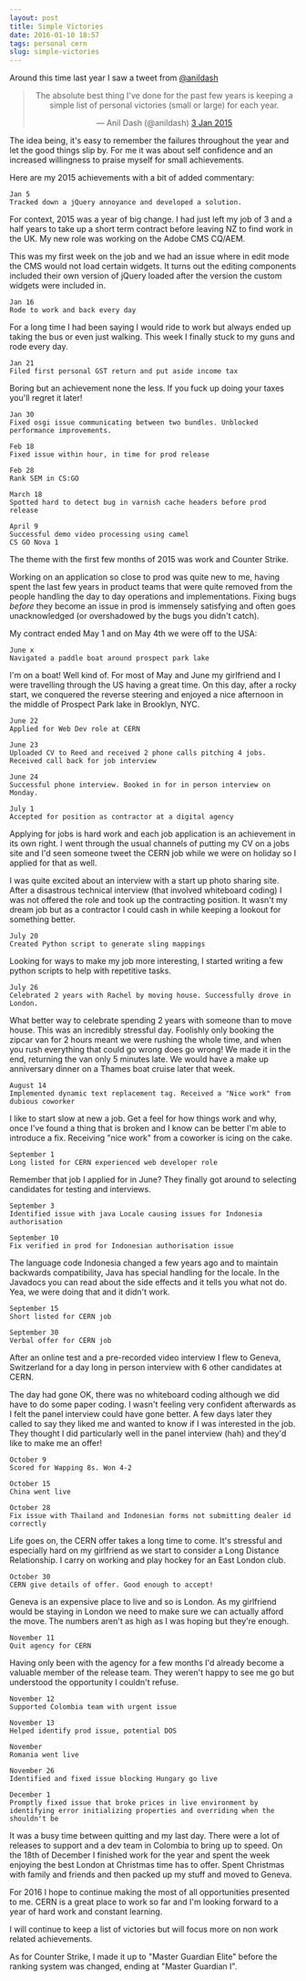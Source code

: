 ```yaml
---
layout: post
title: Simple Victories
date: 2016-01-10 18:57
tags: personal cern
slug: simple-victories
---
```


Around this time last year I saw a tweet from [@anildash](https://twitter.com/anildash)

<blockquote class="twitter-tweet"
  data-link-color="#55acee" align="center" lang="en">
<p lang="en">The absolute best thing I've done for the past few years is keeping a simple list of personal victories (small or large) for each year.</p>
— Anil Dash (@anildash)
<a href="https://twitter.com/anildash/status/551208057452371970">
  3 Jan 2015
</a>
</blockquote>



The idea being, it's easy to remember the failures throughout the year and let the good things slip by. <!-- PELICAN_END_SUMMARY --> For me it was about self confidence and an increased willingness to praise myself for small achievements.

Here are my 2015 achievements with a bit of added commentary:

	Jan 5
	Tracked down a jQuery annoyance and developed a solution.

For context, 2015 was a year of big change. I had just left my job of 3 and a half years to take up a short term contract before leaving NZ to find work in the UK. My new role was working on the Adobe CMS CQ/AEM. 

This was my first week on the job and we had an issue where in edit mode the CMS would not load certain widgets. It turns out the editing components included their own version of jQuery loaded after the version the custom widgets were included in. 

	Jan 16
	Rode to work and back every day

For a long time I had been saying I would ride to work but always ended up taking the bus or even just walking. This week I finally stuck to my guns and rode every day.

	Jan 21
	Filed first personal GST return and put aside income tax

Boring but an achievement none the less. If you fuck up doing your taxes you'll regret it later!

	Jan 30
	Fixed osgi issue communicating between two bundles. Unblocked performance improvements.

	Feb 18
	Fixed issue within hour, in time for prod release

	Feb 28
	Rank SEM in CS:GO

	March 18
	Spotted hard to detect bug in varnish cache headers before prod release

	April 9
	Successful demo video processing using camel
	CS GO Nova 1

The theme with the first few months of 2015 was work and Counter Strike. 

Working on an application so close to prod was quite new to me, having spent the last few years in product teams that were quite removed from the people handling the day to day operations and implementations. Fixing bugs _before_ they become an issue in prod is immensely satisfying and often goes unacknowledged (or overshadowed by the bugs you didn't catch).

My contract ended May 1 and on May 4th we were off to the USA:

	June x
	Navigated a paddle boat around prospect park lake

I'm on a boat! Well kind of. For most of May and June my girlfriend and I were travelling through the US having a great time. On this day, after a rocky start, we conquered the reverse steering and enjoyed a nice afternoon in the middle of Prospect Park lake in Brooklyn, NYC.

	June 22
	Applied for Web Dev role at CERN

	June 23
	Uploaded CV to Reed and received 2 phone calls pitching 4 jobs.
	Received call back for job interview

	June 24
	Successful phone interview. Booked in for in person interview on Monday.

	July 1
	Accepted for position as contractor at a digital agency

Applying for jobs is hard work and each job application is an achievement in its own right. I went through the usual channels of putting my CV on a jobs site and I'd seen someone tweet the CERN job while we were on holiday so I applied for that as well.

I was quite excited about an interview with a start up photo sharing site. After a disastrous technical interview (that involved whiteboard coding) I was not offered the role and took up the contracting position. It wasn't my dream job but as a contractor I could cash in while keeping a lookout for something better.

	July 20
	Created Python script to generate sling mappings

Looking for ways to make my job more interesting, I started writing a few python scripts to help with repetitive tasks.

	July 26
	Celebrated 2 years with Rachel by moving house. Successfully drove in London.

What better way to celebrate spending 2 years with someone than to move house. This was an incredibly stressful day. Foolishly only booking the zipcar van for 2 hours meant we were rushing the whole time, and when you rush everything that could go wrong does go wrong! We made it in the end, returning the van only 5 minutes late. We would have a make up anniversary dinner on a Thames boat cruise later that week.

	August 14
	Implemented dynamic text replacement tag. Received a "Nice work" from dubious coworker

I like to start slow at new a job. Get a feel for how things work and why, once I've found a thing that is broken and I know can be better I'm able to introduce a fix. Receiving "nice work" from a coworker is icing on the cake.

	September 1
	Long listed for CERN experienced web developer role

Remember that job I applied for in June? They finally got around to selecting candidates for testing and interviews.

	September 3
	Identified issue with java Locale causing issues for Indonesia authorisation

	September 10
	Fix verified in prod for Indonesian authorisation issue

The language code Indonesia changed a few years ago and to maintain backwards compatibility, Java has special handling for the locale. In the Javadocs you can read about the side effects and it tells you what not do. Yea, we were doing that and it didn't work.

	September 15
	Short listed for CERN job

	September 30
	Verbal offer for CERN job

After an online test and a pre-recorded video interview I flew to Geneva, Switzerland for a day long in person interview with 6 other candidates at CERN. 

The day had gone OK, there was no whiteboard coding although we did have to do some paper coding. I wasn't feeling very confident afterwards as I felt the panel interview could have gone better. A few days later they called to say they liked me and wanted to know if I was interested in the job. They thought I did particularly well in the panel interview (hah) and they'd like to make me an offer! 

	October 9
	Scored for Wapping 8s. Won 4-2

	October 15
	China went live

	October 28
	Fix issue with Thailand and Indonesian forms not submitting dealer id correctly

Life goes on, the CERN offer takes a long time to come. It's stressful and especially hard on my girlfriend as we start to consider a Long Distance Relationship. I carry on working and play hockey for an East London club.

	October 30
	CERN give details of offer. Good enough to accept!

Geneva is an expensive place to live and so is London. As my girlfriend would be staying in London we need to make sure we can actually afford the move. The numbers aren't as high as I was hoping but they're enough.

	November 11
	Quit agency for CERN

Having only been with the agency for a few months I'd already become a valuable member of the release team. They weren't happy to see me go but understood the opportunity I couldn't refuse.

	November 12
	Supported Colombia team with urgent issue

	November 13
	Helped identify prod issue, potential DOS

	November
	Romania went live

	November 26
	Identified and fixed issue blocking Hungary go live

	December 1
	Promptly fixed issue that broke prices in live environment by identifying error initializing properties and overriding when the shouldn't be

It was a busy time between quitting and my last day. There were a lot of releases to support and a dev team in Colombia to bring up to speed. On the 18th of December I finished work for the year and spent the week enjoying the best London at Christmas time has to offer. Spent Christmas with family and friends and then packed up my stuff and moved to Geneva.

For 2016 I hope to continue making the most of all opportunities presented to me. CERN is a great place to work so far and I'm looking forward to a year of hard work and constant learning. 

I will continue to keep a list of victories but will focus more on non work related achievements.

As for Counter Strike, I made it up to "Master Guardian Elite" before the ranking system was changed, ending at "Master Guardian I".